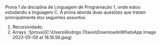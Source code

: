 Prova 1 da disciplina de Linguagem de Programação 1, onde estou estudando a linguagem C. A prova aborda duas questões que tratam principalmente dos seguintes assuntos:
1. Recursividade;
2. Arrays.
![prova](C:\Users\Rodrigo Ótavio\Downloads\WhatsApp Image 2023-05-09 at 18.16.56.jpeg)
